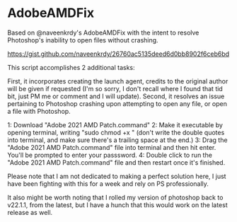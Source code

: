 # AdobeAMDFix
 Based on @naveenkrdy's AdobeAMDFix with the intent to resolve Photoshop's inability to open files without crashing.

https://gist.github.com/naveenkrdy/26760ac5135deed6d0bb8902f6ceb6bd

This script accomplishes 2 additional tasks:

First, it incorporates creating the launch agent, credits to the original author will be given if requested (I'm so sorry, I don't recall where I found that tid bit, just PM me or comment and I will update).
Second, it resolves an issue pertaining to Photoshop crashing upon attempting to open any file, or open a file with Photoshop.

1: Download "Adobe 2021 AMD Patch.command"
2: Make it executable by opening terminal, writing "sudo chmod +x " (don't write the double quotes into terminal, and make sure there's a trailing space at the end.)
3: Drag the "Adobe 2021 AMD Patch.command" file into terminal and then hit enter. You'll be prompted to enter your passsword.
4: Double click to run the "Adobe 2021 AMD Patch.command" file and then restart once it's finished.

Please note that I am not dedicated to making a perfect solution here, I just have been fighting with this for a week and rely on PS professionally.

It also might be worth noting that I rolled my version of photoshop back to v22.1.1, from the latest, but I have a hunch that this would work on the latest release as well.